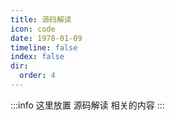 ```yaml
---
title: 源码解读
icon: code
date: 1978-01-09
timeline: false
index: false
dir:
  order: 4
---
```


:::info
这里放置 源码解读 相关的内容
:::

<AutoCatalog />
